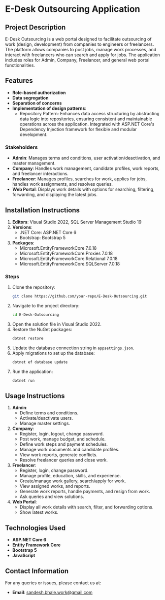 # E-Desk Outsourcing Application

## Project Description
E-Desk Outsourcing is a web portal designed to facilitate outsourcing of work (design, development) from companies to engineers or freelancers. The platform allows companies to post jobs, manage work processes, and interact with freelancers who can search and apply for jobs. The application includes roles for Admin, Company, Freelancer, and general web portal functionalities.

## Features
- **Role-based authorization**
- **Data segregation**
- **Separation of concerns**
- **Implementation of design patterns**:
  - Repository Pattern: Enhances data access structuring by abstracting data logic into repositories, ensuring consistent and maintainable operations across the application. Integrated with ASP.NET Core's Dependency Injection framework for flexible and modular development.

### Stakeholders
- **Admin**: Manages terms and conditions, user activation/deactivation, and master management.
- **Company**: Handles work management, candidate profiles, work reports, and freelancer interactions.
- **Freelancer**: Manages profiles, searches for work, applies for jobs, handles work assignments, and resolves queries.
- **Web Portal**: Displays work details with options for searching, filtering, forwarding, and displaying the latest jobs.

## Installation Instructions
1. **Editors**: Visual Studio 2022, SQL Server Management Studio 19
2. **Versions**:
   - .NET Core: ASP.NET Core 6
   - Bootstrap: Bootstrap 5
3. **Packages**:
   - Microsoft.EntityFrameworkCore 7.0.18
   - Microsoft.EntityFrameworkCore.Proxies 7.0.18
   - Microsoft.EntityFrameworkCore.Relational 7.0.18
   - Microsoft.EntityFrameworkCore.SQLServer 7.0.18

### Steps
1. Clone the repository:
    ```sh
    git clone https://github.com/your-repo/E-Desk-Outsourcing.git
    ```
2. Navigate to the project directory:
    ```sh
    cd E-Desk-Outsourcing
    ```
3. Open the solution file in Visual Studio 2022.
4. Restore the NuGet packages:
    ```sh
    dotnet restore
    ```
5. Update the database connection string in `appsettings.json`.
6. Apply migrations to set up the database:
    ```sh
    dotnet ef database update
    ```
7. Run the application:
    ```sh
    dotnet run
    ```

## Usage Instructions
1. **Admin**:
   - Define terms and conditions.
   - Activate/deactivate users.
   - Manage master settings.
2. **Company**:
   - Register, login, logout, change password.
   - Post work, manage budget, and schedule.
   - Define work steps and payment schedules.
   - Manage work documents and candidate profiles.
   - View work reports, generate conflicts.
   - Resolve freelancer queries and close work.
3. **Freelancer**:
   - Register, login, change password.
   - Manage profile, education, skills, and experience.
   - Create/manage work gallery, search/apply for work.
   - View assigned works, and reports.
   - Generate work reports, handle payments, and resign from work.
   - Ask queries and view solutions.
4. **Web Portal**:
   - Display all work details with search, filter, and forwarding options.
   - Show latest works.

## Technologies Used
- **ASP.NET Core 6**
- **Entity Framework Core**
- **Bootstrap 5**
- **JavaScript**

## Contact Information
For any queries or issues, please contact us at:
- **Email**: sandesh.bhale.work@gmail.com
